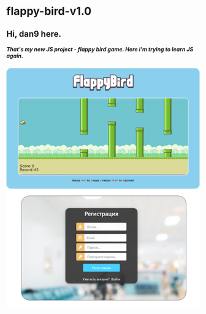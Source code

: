 # flappy-bird-v1.0
Hi, dan9 here.
-----------------------------------
##### That's my new JS project - flappy bird game. Here i'm trying to learn JS again.

![Иллюстрация к проекту](https://github.com/chackydude/flappy-bird/raw/master/example.png)
![Иллюстрация к проекту](https://github.com/chackydude/flappy-bird/raw/master/register.png)
